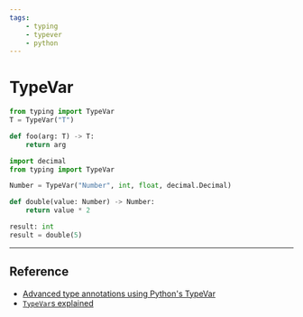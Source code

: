 ```yaml
---
tags:
    - typing
    - typever
    - python
---
```


# TypeVar

```python
from typing import TypeVar
T = TypeVar("T")

def foo(arg: T) -> T:
    return arg
```

```python
import decimal
from typing import TypeVar

Number = TypeVar("Number", int, float, decimal.Decimal)

def double(value: Number) -> Number:
    return value * 2

result: int
result = double(5)
```

---

## Reference
- [Advanced type annotations using Python's TypeVar](https://piccolo-orm.com/blog/advanced-type-annotations-using-python-s-type-var/)
- [`TypeVar`s explained ](https://dev.to/decorator_factory/typevars-explained-hmo)

